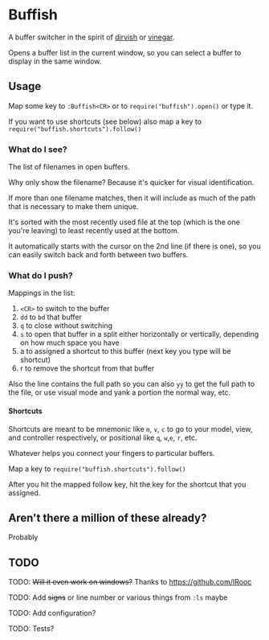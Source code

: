 # Buffish

A buffer switcher in the spirit of [dirvish](https://github.acom/justinmk/vim-dirvish) or
[vinegar](https://github.com/tpope/vim-vinegar).

Opens a buffer list in the current window, so you can select a buffer to
display in the same window.

## Usage

Map some key to `:Buffish<CR>` or to `require("buffish").open()`
or type it.

If you want to use shortcuts (see below) also map a key to
`require("buffish.shortcuts").follow()`

### What do I see?

The list of filenames in open buffers.

Why only show the filename? Because it's quicker for visual
identification.

If more than one filename matches, then it will include as much of the
path that is necessary to make them unique.

It's sorted with the most recently used file at the top (which is the one you're leaving) to
least recently used at the bottom.

It automatically starts with the cursor on the 2nd line (if there is one),
so you can easily switch back and forth between two buffers.

### What do I push?

Mappings in the list:

1. `<CR>` to switch to the buffer
2. `dd` to `bd` that buffer
3. `q` to close without switching
4. `s` to open that buffer in a split either horizontally or vertically,
   depending on how much space you have
5. a to assigned a shortcut to this buffer (next key you type will be
   shortcut)
6. r to remove the shortcut from that buffer

Also the line contains the full path so you can also `yy` to get the
full path to the file, or use visual mode and yank a portion the normal
way, etc.

#### Shortcuts

Shortcuts are meant to be mnemonic like `m`, `v`, `c` to go to
your model, view, and controller respectively, or positional like `q`,
`w`,`e`, `r`, etc.

Whatever helps you connect your fingers to particular buffers.

Map a key to `require("buffish.shortcuts").follow()`

After you hit the mapped follow key, hit the key for the shortcut that you
assigned.

## Aren't there a million of these already?

Probably

## TODO

TODO: ~~Will it even work on windows?~~ Thanks to https://github.com/IRooc

TODO: Add ~~signs~~ or line number or various things from `:ls` maybe

TODO: Add configuration?

TODO: Tests?
